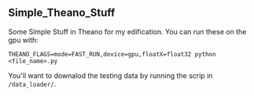 Simple_Theano_Stuff
---

Some Simple Stuff in Theano for my edification. You can run
these on the gpu with:

```
THEANO_FLAGS=mode=FAST_RUN,device=gpu,floatX=float32 python <file_name>.py
```

You'll want to downalod the testing data by running the scrip in `/data_loader/`.

